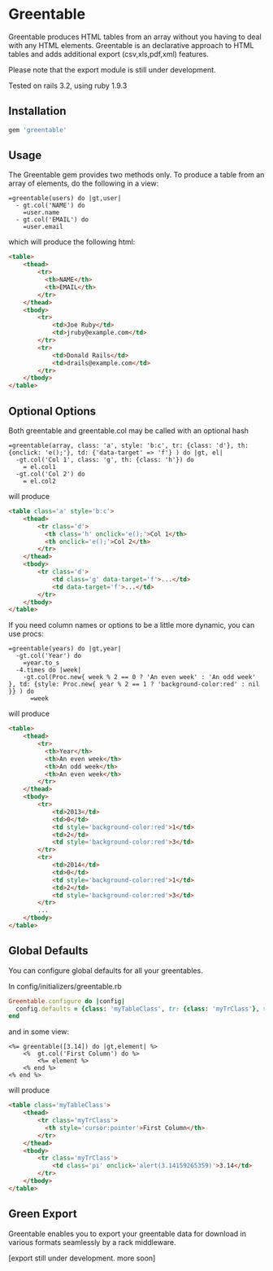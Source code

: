 Greentable
==========

Greentable produces HTML tables from an array without you having to deal with any HTML elements.
Greentable is an declarative approach to HTML tables and adds additional export (csv,xls,pdf,xml) features.

Please note that the export module is still under development.

Tested on rails 3.2, using ruby 1.9.3

## Installation
```ruby
gem 'greentable'
```

## Usage
The Greentable gem provides two methods only. To produce a table from an array of elements, do the following in a view:

```haml
=greentable(users) do |gt,user|
  - gt.col('NAME') do
    =user.name
  - gt.col('EMAIL') do
    =user.email
```

which will produce the following html:

```html
<table>
    <thead>
        <tr>
          <th>NAME</th>
          <th>EMAIL</th>
        </tr>
    </thead>
    <tbody>
        <tr>
            <td>Joe Ruby</td>
            <td>jruby@example.com</td>
        </tr>
        <tr>
            <td>Donald Rails</td>
            <td>drails@example.com</td>
        </tr>
    </tbody>
</table>
```

## Optional Options

Both greentable and greentable.col may be called with an optional hash

```haml
=greentable(array, class: 'a', style: 'b:c', tr: {class: 'd'}, th: {onclick: 'e();'}, td: {'data-target' => 'f'} ) do |gt, el|
  -gt.col('Col 1', class: 'g', th: {class: 'h'}) do
    = el.col1
  -gt.col('Col 2') do
    = el.col2
```

will produce

```html
<table class='a' style='b:c'>
    <thead>
        <tr class='d'>
          <th class='h' onclick='e();'>Col 1</th>
          <th onclick='e();'>Col 2</th>
        </tr>
    </thead>
    <tbody>
        <tr class='d'>
            <td class='g' data-target='f'>...</td>
            <td data-target='f'>...</td>
        </tr>
    </tbody>
</table>
```

If you need column names or options to be a little more dynamic, you can use procs:

```haml
=greentable(years) do |gt,year|
  -gt.col('Year') do
    =year.to_s
  -4.times do |week|
    -gt.col(Proc.new{ week % 2 == 0 ? 'An even week' : 'An odd week' }, td: {style: Proc.new{ year % 2 == 1 ? 'background-color:red' : nil }} ) do
      =week
```

will produce

```html
<table>
    <thead>
        <tr>
          <th>Year</th>
          <th>An even week</th>
          <th>An odd week</th>
          <th>An even week</th>
        </tr>
    </thead>
    <tbody>
        <tr>
            <td>2013</td>
            <td>0</td>
            <td style='background-color:red'>1</td>
            <td>2</td>
            <td style='background-color:red'>3</td>
        </tr>
        <tr>
            <td>2014</td>
            <td>0</td>
            <td style='background-color:red'>1</td>
            <td>2</td>
            <td style='background-color:red'>3</td>
        </tr>
        ...
    </tbody>
</table>
```


## Global Defaults
You can configure global defaults for all your greentables.

In config/initializers/greentable.rb

```ruby
Greentable.configure do |config|
  config.defaults = {class: 'myTableClass', tr: {class: 'myTrClass'}, th: {style: 'cursor:pointer'}, td: {class: 'pi', onclick: 'alert(3.14159265359)'}}
end
```

and in some view:

```erb
<%= greentable([3.14]) do |gt,element| %>
    <%  gt.col('First Column') do %>
        <%= element %>
    <% end %>
<% end %>
```

will produce

```html
<table class='myTableClass'>
    <thead>
        <tr class='myTrClass'>
          <th style='cursor:pointer'>First Column</th>
        </tr>
    </thead>
    <tbody>
        <tr class='myTrClass'>
            <td class='pi' onclick='alert(3.14159265359)'>3.14</td>
        </tr>
    </tbody>
</table>
```

## Green Export

Greentable enables you to export your greentable data for download in various formats seamlessly by a rack middleware.


[export still under development. more soon]


